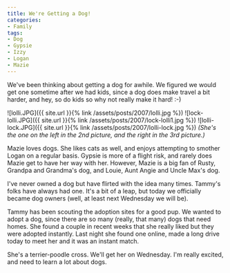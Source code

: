 ```yaml
---
title: We're Getting a Dog!
categories:
- Family
tags:
- Dog
- Gypsie
- Izzy
- Logan
- Mazie
---
```


We've been thinking about getting a dog for awhile. We figured we would get one sometime after we had kids, since a dog does make travel a bit harder, and hey, so do kids so why not really make it hard! :-)

![lolli.JPG]({{ site.url }}{% link /assets/posts/2007/lolli.jpg %})
![lock-lolli.JPG]({{ site.url }}{% link /assets/posts/2007/lock-lolli1.jpg %})
![lolli-lock.JPG]({{ site.url }}{% link /assets/posts/2007/lolli-lock.jpg %})
_(She's the one on the left in the 2nd picture, and the right in the 3rd picture.)_

Mazie loves dogs. She likes cats as well, and enjoys attempting to smother Logan on a regular basis. Gypsie is more of a flight risk, and rarely does Mazie get to have her way with her. However, Mazie is a big fan of Rusty, Grandpa and Grandma's dog, and Louie, Aunt Angie and Uncle Max's dog.

I've never owned a dog but have flirted with the idea many times. Tammy's folks have always had one. It's a bit of a leap, but today we officially became dog owners (well, at least next Wednesday we will be).

Tammy has been scouting the adoption sites for a good pup. We wanted to adopt a dog, since there are so many (really, that many) dogs that need homes. She found a couple in recent weeks that she really liked but they were adopted instantly. Last night she found one online, made a long drive today to meet her and it was an instant match.

She's a terrier-poodle cross. We'll get her on Wednesday. I'm really excited, and need to learn a lot about dogs.

